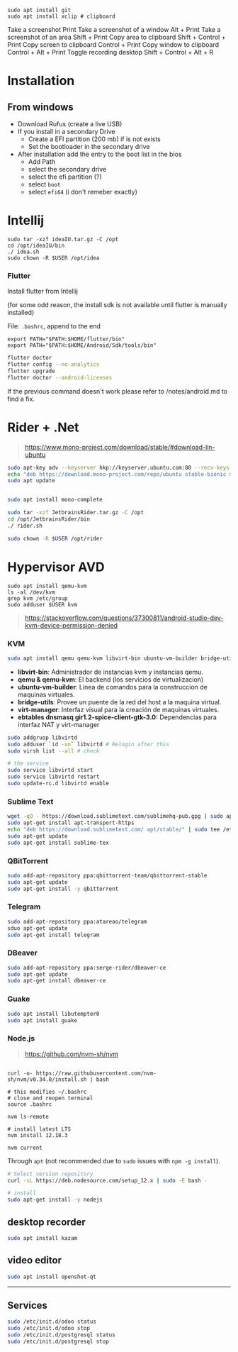 

```
sudo apt install git
sudo apt install xclip # clipboard
```


Take a screenshot				Print
Take a screenshot of a window	Alt + Print
Take a screenshot of an area	Shift + Print
Copy area to clipboard			Shift + Control + Print
Copy screen to clipboard	Control + Print
Copy window to clipboard	Control + Alt + Print
Toggle recording desktop	Shift + Control + Alt + R

# Installation

## From windows

+ Download Rufus (create a live USB)
+ If you install in a secondary Drive
	+ Create a EFI partition (200 mb) if is not exists
	+ Set the bootloader in the secondary drive
+ After installation add the entry to the boot list in the bios
	+ Add Path
	+ select the secondary drive
	+ select the efi partition (?)
	+ select `boot`
	+ select `efi64` (i don't remeber exactly)


# Intellij

```
sudo tar -xzf ideaIU.tar.gz -C /opt
cd /opt/ideaIU/bin
./ idea.sh
sudo chown -R $USER /opt/idea
```

### Flutter

Install flutter from Intellij

(for some odd reason, the install sdk is not available until flutter is manually installed)

File: `.bashrc`, append to the end

```
export PATH="$PATH:$HOME/flutter/bin"
export PATH="$PATH:$HOME/Android/Sdk/tools/bin"

```

```bash
flutter doctor
flutter config --no-analytics
flutter upgrade
flutter doctor --android-licenses
```

If the previous command doesn't work please refer to /notes/android.md to find a fix.


#  Rider + .Net

> https://www.mono-project.com/download/stable/#download-lin-ubuntu

```bash
sudo apt-key adv --keyserver hkp://keyserver.ubuntu.com:80 --recv-keys 3FA7E0328081BFF6A14DA29AA6A19B38D3D831EF
echo "deb https://download.mono-project.com/repo/ubuntu stable-bionic main" | sudo tee /etc/apt/sources.list.d/mono-official-stable.list
sudo apt update


sudo apt install mono-complete
```

```bash
sudo tar -xzf JetbrainsRider.tar.gz -C /opt
cd /opt/JetbrainsRider/bin
./ rider.sh

sudo chown -R $USER /opt/rider
```



# Hypervisor AVD

```
sudo apt install qemu-kvm
ls -al /dev/kvm
grep kvm /etc/group
sudo adduser $USER kvm
```

> https://stackoverflow.com/questions/37300811/android-studio-dev-kvm-device-permission-denied



### KVM

```bash
sudo apt install qemu qemu-kvm libvirt-bin ubuntu-vm-builder bridge-utils virt-manager ebtables dnsmasq gir1.2-spice-client-gtk-3.0
```

- **libvirt-bin**: Administrador de instancias kvm y instancias qemu.
- **qemu & qemu-kvm**: El backend (los servicios de virtualizacion)
- **ubuntu-vm-builder**: Linea de comandos para la construccion de maquinas virtuales.
- **bridge-utils**: Provee un puente de la red del host a la maquina virtual.
- **virt-manager**: Interfaz visual para la creación de maquinas virtuales.
- **ebtables dnsmasq gir1.2-spice-client-gtk-3.0:** Dependencias para interfaz NAT y virt-manager

```bash
sudo addgruop libvirtd
sudo adduser `id -un` libvirtd # Relogin after this
sudo virsh list --all # check 
```

```bash
# the service
sudo service libvirtd start
sudo service libvirtd restart
sudo update-rc.d libvirtd enable
```

### Sublime Text

```bash
wget -qO - https://download.sublimetext.com/sublimehq-pub.gpg | sudo apt-key add -
sudo apt-get install apt-transport-https
echo "deb https://download.sublimetext.com/ apt/stable/" | sudo tee /etc/apt/sources.list.d/sublime-text.list
sudo apt-get update
sudo apt-get install sublime-tex
```

### QBitTorrent

```bash
sudo add-apt-repository ppa:qbittorrent-team/qbittorrent-stable
sudo apt-get update
sudo apt-get install -y qbittorrent
```

### Telegram

```bash
sudo add-apt-repository ppa:atareao/telegram
sduo apt-get update
sudo apt-get install telegram
```

### DBeaver

```bash
sudo add-apt-repository ppa:serge-rider/dbeaver-ce
sudo apt-get update
sudo apt-get install dbeaver-ce
```

### Guake
```bash
sudo apt install libutempter0
sudo apt install guake
```

### Node.js

>https://github.com/nvm-sh/nvm

```

curl -o- https://raw.githubusercontent.com/nvm-sh/nvm/v0.34.0/install.sh | bash

# this modifies ~/.bashrc
# close and reopen terminal
source .bashrc

nvm ls-remote

# install latest LTS
nvm install 12.18.3

nvm current
```

Through `apt` (not recommended due to `sudo` issues with `npm -g install`).

```bash
# Select version repository
curl -sL https://deb.nodesource.com/setup_12.x | sudo -E bash -

# install
sudo apt-get install -y nodejs
```

## desktop recorder
```bash
sudo apt install kazam
```

## video editor
```bash
sudo apt install openshot-qt
```



---
## Services
```bash
sudo /etc/init.d/odoo status
sudo /etc/init.d/odoo stop
sudo /etc/init.d/postgresql status 
sudo /etc/init.d/postgresql stop
```

